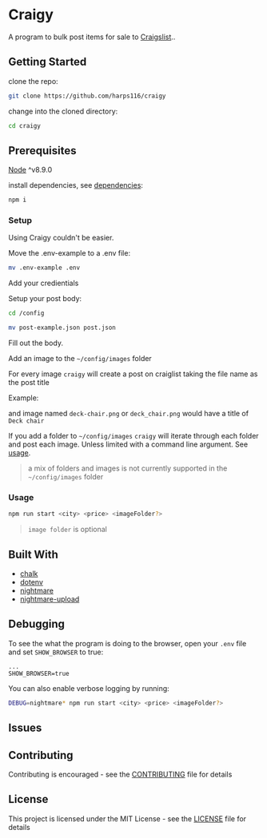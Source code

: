 # Craigy

A program to bulk post items for sale to [Craigslist](https://www.craigslist.org)..

## Getting Started

clone the repo:

```bash
git clone https://github.com/harps116/craigy
```

change into the cloned directory:

```bash
cd craigy
```

## Prerequisites

[Node](https://nodejs.org/en/) ^v8.9.0

install dependencies, see [dependencies](#built-with):

```bash
npm i
```

### Setup

Using Craigy couldn't be easier.

Move the .env-example to a .env file:

```bash
mv .env-example .env
```

Add your credientials

Setup your post body:

```bash
cd /config

```

```bash
mv post-example.json post.json
```

Fill out the body.

Add an image to the `~/config/images` folder

For every image `craigy` will create a post on craiglist taking the file name as the post title

Example:

and image named `deck-chair.png` or `deck_chair.png` would have a title of `Deck chair`

If you add a folder to `~/config/images` `craigy` will iterate through each folder and post each image. Unless limited with a command line argument. See [usage](#usage).

> a mix of folders and images is not currently supported in the `~/config/images` folder

### Usage

```bash
npm run start <city> <price> <imageFolder?>
```

> `image folder` is optional

## Built With

- [chalk](https://www.npmjs.com/package/chalk)
- [dotenv](https://www.npmjs.com/package/dotenv)
- [nightmare](https://www.npmjs.com/package/nightmare)
- [nightmare-upload](https://www.npmjs.com/package/nightmare-upload)

## Debugging

To see the what the program is doing to the browser, open your `.env` file and set `SHOW_BROWSER` to true:

```env
...
SHOW_BROWSER=true

```

You can also enable verbose logging by running:

```bash
DEBUG=nightmare* npm run start <city> <price> <imageFolder?>
```

## Issues

## Contributing

Contributing is encouraged - see the [CONTRIBUTING](CONTRIBUTING.md) file for details

## License

This project is licensed under the MIT License - see the [LICENSE](LICENSE) file for details
